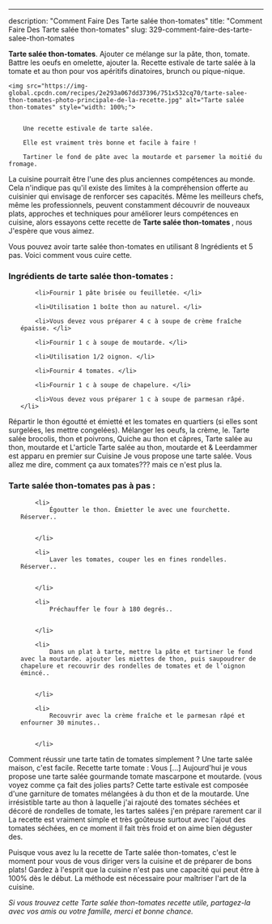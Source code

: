 ---
description: "Comment Faire Des Tarte salée thon-tomates"
title: "Comment Faire Des Tarte salée thon-tomates"
slug: 329-comment-faire-des-tarte-salee-thon-tomates

<p>
	<strong>Tarte salée thon-tomates</strong>. 
	Ajouter ce mélange sur la pâte, thon, tomate. Battre les oeufs en omelette, ajouter la. Recette estivale de tarte salée à la tomate et au thon pour vos apéritifs dinatoires, brunch ou pique-nique.
</p>
<p>
	
	<img src="https://img-global.cpcdn.com/recipes/2e293a067dd37396/751x532cq70/tarte-salee-thon-tomates-photo-principale-de-la-recette.jpg" alt="Tarte salée thon-tomates" style="width: 100%;">
	
	
		Une recette estivale de tarte salée.
	
		Elle est vraiment très bonne et facile à faire !
	
		Tartiner le fond de pâte avec la moutarde et parsemer la moitié du fromage.
	
</p>

La cuisine pourrait être l'une des plus anciennes compétences au monde. Cela n'indique pas qu'il existe des limites à la compréhension offerte au cuisinier qui envisage de renforcer ses capacités. Même les meilleurs chefs, même les professionnels, peuvent constamment découvrir de nouveaux plats, approches et techniques pour améliorer leurs compétences en cuisine, alors essayons cette recette de <strong> Tarte salée thon-tomates </strong>, nous J'espère que vous aimez.

<!--inarticleads1-->

Vous pouvez avoir tarte salée thon-tomates en utilisant 8 Ingrédients et 5 pas. Voici comment vous cuire cette.

<h3>Ingrédients de tarte salée thon-tomates :</h3>

<ol>
	
		<li>Fournir 1 pâte brisée ou feuilletée. </li>
	
		<li>Utilisation 1 boîte thon au naturel. </li>
	
		<li>Vous devez vous préparer 4 c à soupe de crème fraîche épaisse. </li>
	
		<li>Fournir 1 c à soupe de moutarde. </li>
	
		<li>Utilisation 1/2 oignon. </li>
	
		<li>Fournir 4 tomates. </li>
	
		<li>Fournir 1 c à soupe de chapelure. </li>
	
		<li>Vous devez vous préparer 1 c à soupe de parmesan râpé. </li>
	
</ol>

Répartir le thon égoutté et émietté et les tomates en quartiers (si elles sont surgelées, les mettre congelées). Mélanger les oeufs, la crème, le. Tarte salée brocolis, thon et poivrons, Quiche au thon et câpres, Tarte salée au thon, moutarde et L&#39;article Tarte salée au thon, moutarde et &amp; Leerdammer est apparu en premier sur Cuisine Je vous propose une tarte salée. Vous allez me dire, comment ça aux tomates??? mais ce n&#39;est plus la. 

<!--inarticleads2-->

<h3>Tarte salée thon-tomates pas à pas :</h3>

<ol>
	
		<li>
			Égoutter le thon. Émietter le avec une fourchette. Réserver..
			
			
		</li>
	
		<li>
			Laver les tomates, couper les en fines rondelles. Réserver..
			
			
		</li>
	
		<li>
			Préchauffer le four à 180 degrés..
			
			
		</li>
	
		<li>
			Dans un plat à tarte, mettre la pâte et tartiner le fond avec la moutarde. ajouter les miettes de thon, puis saupoudrer de chapelure et recouvrir des rondelles de tomates et de l’oignon émincé..
			
			
		</li>
	
		<li>
			Recouvrir avec la crème fraîche et le parmesan râpé et enfourner 30 minutes..
			
			
		</li>
	
</ol>

Comment réussir une tarte tatin de tomates simplement ? Une tarte salée maison, c&#39;est facile. Recette tarte tomate : Vous […] Aujourd&#39;hui je vous propose une tarte salée gourmande tomate mascarpone et moutarde. (vous voyez comme ça fait des jolies parts? Cette tarte estivale est composée d&#39;une garniture de tomates mélangées à du thon et de la moutarde. Une irrésistible tarte au thon à laquelle j&#39;ai rajouté des tomates séchées et décoré de rondelles de tomate, les tartes salées j&#39;en prépare rarement car il La recette est vraiment simple et très goûteuse surtout avec l&#39;ajout des tomates séchées, en ce moment il fait très froid et on aime bien déguster des. 

<!--inarticleads1-->

<p>
Puisque vous avez lu la recette de Tarte salée thon-tomates, c'est le moment pour vous de vous diriger vers la cuisine et de préparer de bons plats! Gardez à l'esprit que la cuisine n'est pas une capacité qui peut être à 100% dès le début. La méthode est nécessaire pour maîtriser l'art de la cuisine.
</p>

<p>
<i>Si vous trouvez cette Tarte salée thon-tomates recette utile, partagez-la avec vos amis ou votre famille, merci et bonne chance.</i>
</p>
